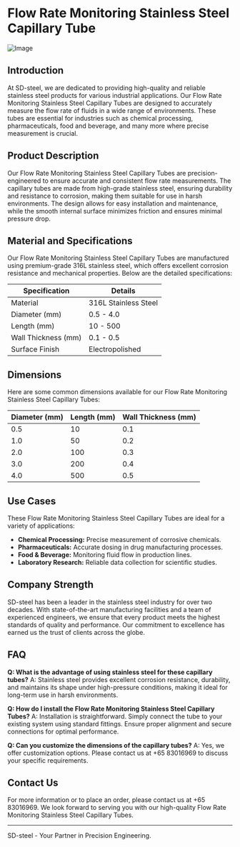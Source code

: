 # Flow Rate Monitoring Stainless Steel Capillary Tube

![Image](https://github.com/user-attachments/assets/2567258e-e124-4816-932d-1809bd27ef0b)

## Introduction
At SD-steel, we are dedicated to providing high-quality and reliable stainless steel products for various industrial applications. Our Flow Rate Monitoring Stainless Steel Capillary Tubes are designed to accurately measure the flow rate of fluids in a wide range of environments. These tubes are essential for industries such as chemical processing, pharmaceuticals, food and beverage, and many more where precise measurement is crucial.

## Product Description
Our Flow Rate Monitoring Stainless Steel Capillary Tubes are precision-engineered to ensure accurate and consistent flow rate measurements. The capillary tubes are made from high-grade stainless steel, ensuring durability and resistance to corrosion, making them suitable for use in harsh environments. The design allows for easy installation and maintenance, while the smooth internal surface minimizes friction and ensures minimal pressure drop.

## Material and Specifications
Our Flow Rate Monitoring Stainless Steel Capillary Tubes are manufactured using premium-grade 316L stainless steel, which offers excellent corrosion resistance and mechanical properties. Below are the detailed specifications:

| Specification | Details |
|---------------|---------|
| Material      | 316L Stainless Steel |
| Diameter (mm) | 0.5 - 4.0 |
| Length (mm)   | 10 - 500 |
| Wall Thickness (mm) | 0.1 - 0.5 |
| Surface Finish | Electropolished |

## Dimensions
Here are some common dimensions available for our Flow Rate Monitoring Stainless Steel Capillary Tubes:

| Diameter (mm) | Length (mm) | Wall Thickness (mm) |
|---------------|-------------|---------------------|
| 0.5           | 10          | 0.1                 |
| 1.0           | 50          | 0.2                 |
| 2.0           | 100         | 0.3                 |
| 3.0           | 200         | 0.4                 |
| 4.0           | 500         | 0.5                 |

## Use Cases
These Flow Rate Monitoring Stainless Steel Capillary Tubes are ideal for a variety of applications:
- **Chemical Processing:** Precise measurement of corrosive chemicals.
- **Pharmaceuticals:** Accurate dosing in drug manufacturing processes.
- **Food & Beverage:** Monitoring fluid flow in production lines.
- **Laboratory Research:** Reliable data collection for scientific studies.

## Company Strength
SD-steel has been a leader in the stainless steel industry for over two decades. With state-of-the-art manufacturing facilities and a team of experienced engineers, we ensure that every product meets the highest standards of quality and performance. Our commitment to excellence has earned us the trust of clients across the globe.

## FAQ
**Q: What is the advantage of using stainless steel for these capillary tubes?**
A: Stainless steel provides excellent corrosion resistance, durability, and maintains its shape under high-pressure conditions, making it ideal for long-term use in harsh environments.

**Q: How do I install the Flow Rate Monitoring Stainless Steel Capillary Tubes?**
A: Installation is straightforward. Simply connect the tube to your existing system using standard fittings. Ensure proper alignment and secure connections for optimal performance.

**Q: Can you customize the dimensions of the capillary tubes?**
A: Yes, we offer customization options. Please contact us at +65 83016969 to discuss your specific requirements.

## Contact Us
For more information or to place an order, please contact us at +65 83016969. We look forward to serving you with our high-quality Flow Rate Monitoring Stainless Steel Capillary Tubes.

---

SD-steel - Your Partner in Precision Engineering.